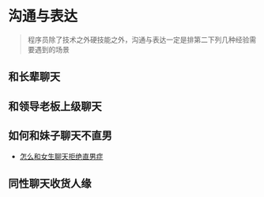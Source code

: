 # 沟通与表达
> 程序员除了技术之外硬技能之外，沟通与表达一定是排第二下列几种经验需要遇到的场景

## 和长辈聊天

## 和领导老板上级聊天

## 如何和妹子聊天不直男
* [怎么和女生聊天拒绝直男症](./如何和女生聊天/README.md)

## 同性聊天收货人缘


